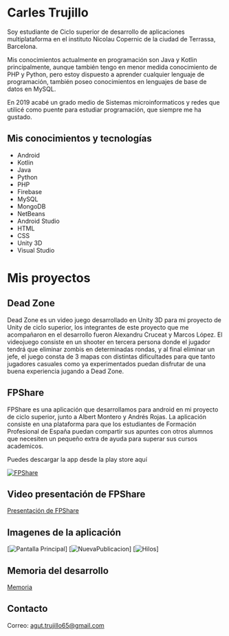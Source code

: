 # Carles Trujillo

<!--**CarlesTrujillo/CarlesTrujillo** is a ✨ _special_ ✨ repository because its `README.md` (this file) appears on your GitHub profile.-->

Soy estudiante de Ciclo superior de desarrollo de aplicaciones multiplataforma en el instituto Nicolau Copernic de la ciudad de Terrassa, Barcelona.

Mis conocimientos actualmente en programación son Java y Kotlin principalmente, aunque también tengo en menor medida conocimiento de PHP y Python, pero estoy dispuesto a aprender cualquier lenguaje de programación, también poseo conocimientos en lenguajes de base de datos en MySQL.

En 2019 acabé un grado medio de Sistemas microinformaticos y redes que utilicé como puente para estudiar programación, que siempre me ha gustado.

## Mis conocimientos y tecnologías

- Android
- Kotlin
- Java
- Python
- PHP
- Firebase
- MySQL
- MongoDB
- NetBeans
- Android Studio
- HTML
- CSS
- Unity 3D
- Visual Studio

# Mis proyectos

## Dead Zone

Dead Zone es un video juego desarrollado en Unity 3D para mi proyecto de Unity de ciclo superior, los integrantes de este proyecto que me acompañaron en el desarrollo fueron Alexandru Cruceat y Marcos López.
El videojuego consiste en un shooter en tercera persona donde el jugador tendrá que eliminar zombis en determinadas rondas, y al final eliminar un jefe, el juego consta de 3 mapas con distintas dificultades para que tanto jugadores casuales como ya experimentados puedan disfrutar de una buena experiencia jugando a Dead Zone.

## FPShare

FPShare es una aplicación que desarrollamos para android en mi proyecto de ciclo superior, junto a Albert Montero y Andrés Rojas.
La aplicación consiste en una plataforma para que los estudiantes de Formación Profesional de España puedan compartir sus apuntes con otros alumnos que necesiten un pequeño extra de ayuda para superar sus cursos academicos.

Puedes descargar la app desde la play store aquí

[![FPShare](https://cdn-icons-png.flaticon.com/512/300/300218.png)](https://play.google.com/store/apps/details?id=cat.copernic.fpshare&hl=es)

## Video presentación de FPShare

[Presentación de FPShare](https://drive.google.com/file/d/1F-JFgSfb4tzAZ-wGytvj7uJnb_c85MbH/view?usp=sharing)

## Imagenes de la aplicación

[![Pantalla Principal](https://github.com/CarlesTrujillo/CarlesTrujillo/blob/main/PantallaPrincipal.jpeg)]
[![NuevaPublicacion](https://github.com/CarlesTrujillo/CarlesTrujillo/blob/main/NuevaPublicacion.jpeg)]
[![Hilos](https://github.com/CarlesTrujillo/CarlesTrujillo/blob/main/Hilos.jpeg)]

## Memoria del desarrollo

[Memoria](https://docs.google.com/document/d/1HiETTI83DPGl4VQqTMPh0wTtt5l6Rl9B/edit?usp=sharing&ouid=105444018456001402824&rtpof=true&sd=true)

## Contacto

Correo: agut.trujillo65@gmail.com
